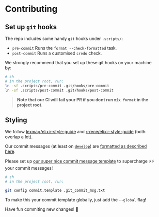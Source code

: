 # Contributing

## Set up `git` hooks

The repo includes some handy `git` hooks under `.scripts/`:

* `pre-commit` Runs the `format --check-formatted` task.
* `post-commit` Runs a customised `credo` check.

We strongly recommend that you set up these git hooks on your machine by:
```sh
# sh
# in the project root, run:
ln -sf .scripts/pre-commit .git/hooks/pre-commit
ln -sf .scripts/post-commit .git/hooks/post-commit
```

> **Note that our CI will fail your PR if you dont run `mix format` in the project
> root.**

## Styling

We follow
[lexmag/elixir-style-guide](https://github.com/lexmag/elixir-style-guide) and
[rrrene/elixir-style-guide](https://github.com/rrrene/elixir-style-guide) (both
overlap a lot).

Our commit messages (at least on [`develop`][dev]) are [formatted as described
here][commit-format].

Please set up [our super nice commit message template][our-template] to
supercharge :zap::zap: your commit messages!

```sh
# sh
# in the project root, run:

git config commit.template .git_commit_msg.txt
```

To make this your commit template globally, just add the `--global` flag!

Have fun commiting new changes! :rainbow:

[dev]: https://github.com/aviabird/snitch/tree/develop
[commit-format]: https://chris.beams.io/posts/git-commit/
[our-template]: https://github.com/aviabird/snitch/blob/develop/.git_commit_msg.txt
